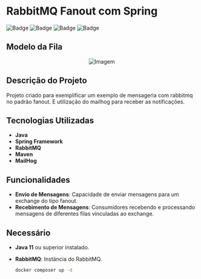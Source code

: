 # RabbitMQ Fanout com Spring

![Badge](https://img.shields.io/static/v1?label=Spring&message=Framework&color=6DB33F&style=for-the-badge&logo=spring)
![Badge](https://img.shields.io/static/v1?label=RabbitMQ&message=Message%20Broker&color=FF6600&style=for-the-badge&logo=rabbitmq)
![Badge](https://img.shields.io/static/v1?label=Java&message=Language&color=007396&style=for-the-badge&logo=java)
![Badge](https://img.shields.io/static/v1?label=Maven&message=Build%20Tool&color=C71A36&style=for-the-badge&logo=apache-maven)

## Modelo da Fila

<p align="center">
  <img src="https://github.com/user-attachments/assets/9fdfceee-fd74-4398-9b21-4fb9d6d7b187" alt="Imagem" />
</p>

## Descrição do Projeto
 
Projeto criado para exemplificar um exemplo de mensageria com rabbitmq no padrão fanout. E utilização do mailhog para receber as notificações.

## Tecnologias Utilizadas

- **Java**
- **Spring Framework**
- **RabbitMQ**
- **Maven**
- **MailHog**

## Funcionalidades

- **Envio de Mensagens**: Capacidade de enviar mensagens para um exchange do tipo fanout.
- **Recebimento de Mensagens**: Consumidores recebendo e processando mensagens de diferentes filas vinculadas ao exchange.

## Necessário

- **Java 11** ou superior instalado.
- **RabbitMQ**: Instância do RabbitMQ.

  ```bash
  docker composer up -d
